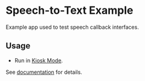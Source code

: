 # Speech-to-Text Example
Example app used to test speech callback interfaces.

## Usage
- Run in [Kiosk Mode](https://github.com/robotemi/sdk/wiki/Kiosk-Mode).

See [documentation](https://temi-guide.readthedocs.io/en/latest/speech-to-text.html) for details.
